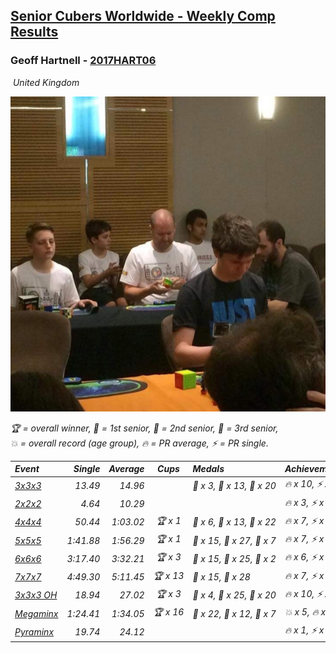<style>table {white-space: nowrap;}</style>
<link rel="stylesheet" type="text/css" href="/scw-comp/css/flags.css" />

## [Senior Cubers Worldwide - Weekly Comp Results](/scw-comp/results/)
### Geoff Hartnell - [2017HART06](https://www.worldcubeassociation.org/persons/2017HART06)

<i class="flag flag-GB" />&nbsp;United Kingdom

![Geoff Hartnell](1614452896.jpg)

<span style="white-space: nowrap;">🏆 = overall winner</span>, <span style="white-space: nowrap;">🥇 = 1st senior</span>, <span style="white-space: nowrap;">🥈 = 2nd senior</span>, <span style="white-space: nowrap;">🥉 = 3rd senior</span>, <span style="white-space: nowrap;">💥 = overall record (age group)</span>, <span style="white-space: nowrap;">🔥 = PR average</span>, <span style="white-space: nowrap;">⚡ = PR single</span>.

| Event | Single | Average | Cups | Medals | Achievements|
| :-- | --: | --: | :--: | :-- | :-- |
| [3x3x3](333.md) | 13.49 | 14.96 |  | 🥇 x 3, 🥈 x 13, 🥉 x 20 | 🔥 x 10, ⚡ x 6 |
| [2x2x2](222.md) | 4.64 | 10.29 |  |  | 🔥 x 3, ⚡ x 2 |
| [4x4x4](444.md) | 50.44 | 1:03.02 | 🏆 x 1 | 🥇 x 6, 🥈 x 13, 🥉 x 22 | 🔥 x 7, ⚡ x 8 |
| [5x5x5](555.md) | 1:41.88 | 1:56.29 | 🏆 x 1 | 🥇 x 15, 🥈 x 27, 🥉 x 7 | 🔥 x 7, ⚡ x 5 |
| [6x6x6](666.md) | 3:17.40 | 3:32.21 | 🏆 x 3 | 🥇 x 15, 🥈 x 25, 🥉 x 2 | 🔥 x 6, ⚡ x 5 |
| [7x7x7](777.md) | 4:49.30 | 5:11.45 | 🏆 x 13 | 🥇 x 15, 🥈 x 28 | 🔥 x 7, ⚡ x 7 |
| [3x3x3 OH](333oh.md) | 18.94 | 27.02 | 🏆 x 3 | 🥇 x 4, 🥈 x 25, 🥉 x 20 | 🔥 x 10, ⚡ x 7 |
| [Megaminx](minx.md) | 1:24.41 | 1:34.05 | 🏆 x 16 | 🥇 x 22, 🥈 x 12, 🥉 x 7 | 💥 x 5, 🔥 x 4, ⚡ x 6 |
| [Pyraminx](pyram.md) | 19.74 | 24.12 |  |  | 🔥 x 1, ⚡ x 1 |

<!-- Global site tag (gtag.js) - Google Analytics -->
<script async src="https://www.googletagmanager.com/gtag/js?id=UA-86348435-3"></script>
<script>window.dataLayer = window.dataLayer || []; function gtag() {dataLayer.push(arguments);} gtag('js', new Date()); gtag('config', 'UA-86348435-3');</script>
